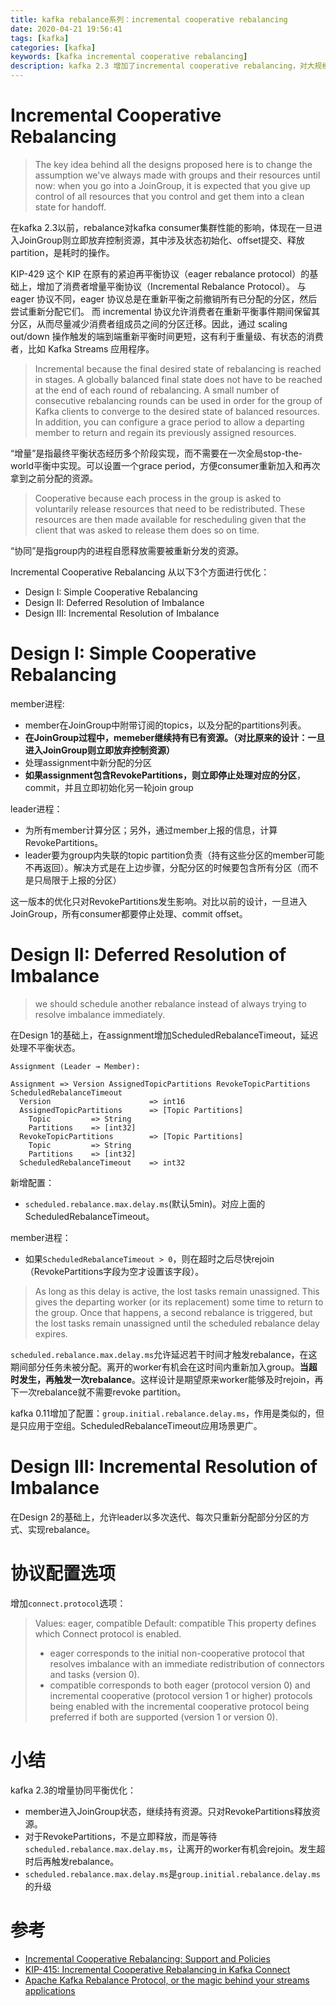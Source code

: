 ```yaml
---
title: kafka rebalance系列：incremental cooperative rebalancing
date: 2020-04-21 19:56:41
tags: [kafka]
categories: [kafka]
keywords: [kafka incremental cooperative rebalancing]
description: kafka 2.3 增加了incremental cooperative rebalancing，对大规模消费者集群的重平衡进行优化。
---
```


# Incremental Cooperative Rebalancing

>The key idea behind all the designs proposed here is to change the assumption we've always made with groups and their resources until now: 
>when you go into a JoinGroup, it is expected that you give up control of all resources that you control and get them into a clean state for handoff. 

在kafka 2.3以前，rebalance对kafka consumer集群性能的影响，体现在一旦进入JoinGroup则立即放弃控制资源，其中涉及状态初始化、offset提交、释放partition，是耗时的操作。
<!-- more -->
KIP-429 这个 KIP 在原有的紧迫再平衡协议（eager rebalance protocol）的基础上，增加了消费者增量平衡协议（Incremental Rebalance Protocol）。
与 eager 协议不同，eager 协议总是在重新平衡之前撤销所有已分配的分区，然后尝试重新分配它们。
而 incremental 协议允许消费者在重新平衡事件期间保留其分区，从而尽量减少消费者组成员之间的分区迁移。因此，通过 scaling out/down 操作触发的端到端重新平衡时间更短，这有利于重量级、有状态的消费者，比如 Kafka Streams 应用程序。


>Incremental because the final desired state of rebalancing is reached in stages. A globally balanced final state does not have to be reached at the end of each round of rebalancing. A small number of consecutive rebalancing rounds can be used in order for the group of Kafka clients to converge to the desired state of balanced resources. In addition, you can configure a grace period to allow a departing member to return and regain its previously assigned resources.

“增量”是指最终平衡状态经历多个阶段实现，而不需要在一次全局stop-the-world平衡中实现。可以设置一个grace period，方便consumer重新加入和再次拿到之前分配的资源。

>Cooperative because each process in the group is asked to voluntarily release resources that need to be redistributed. These resources are then made available for rescheduling given that the client that was asked to release them does so on time.

“协同”是指group内的进程自愿释放需要被重新分发的资源。

Incremental Cooperative Rebalancing 从以下3个方面进行优化：
- Design I: Simple Cooperative Rebalancing
- Design II: Deferred Resolution of Imbalance
- Design III: Incremental Resolution of Imbalance

# Design I: Simple Cooperative Rebalancing

member进程:
- member在JoinGroup中附带订阅的topics，以及分配的partitions列表。
- **在JoinGroup过程中，memeber继续持有已有资源。（对比原来的设计：一旦进入JoinGroup则立即放弃控制资源）**
- 处理assignment中新分配的分区
- **如果assignment包含RevokePartitions，则立即停止处理对应的分区**，commit，并且立即初始化另一轮join group

leader进程：
- 为所有member计算分区；另外，通过member上报的信息，计算RevokePartitions。
- leader要为group内失联的topic partition负责（持有这些分区的member可能不再返回）。解决方式是在上边步骤，分配分区的时候要包含所有分区（而不是只局限于上报的分区）

这一版本的优化只对RevokePartitions发生影响。对比以前的设计，一旦进入JoinGroup，所有consumer都要停止处理、commit offset。

# Design II: Deferred Resolution of Imbalance

>we should schedule another rebalance instead of always trying to resolve imbalance immediately.

在Design 1的基础上，在assignment增加ScheduledRebalanceTimeout，延迟处理不平衡状态。
```
Assignment (Leader → Member):

Assignment => Version AssignedTopicPartitions RevokeTopicPartitions ScheduledRebalanceTimeout
  Version                      => int16
  AssignedTopicPartitions      => [Topic Partitions]
    Topic         => String
    Partitions    => [int32]
  RevokeTopicPartitions        => [Topic Partitions]
    Topic         => String
    Partitions    => [int32]
  ScheduledRebalanceTimeout    => int32
```

新增配置：
- `scheduled.rebalance.max.delay.ms`(默认5min)。对应上面的ScheduledRebalanceTimeout。

member进程：
- 如果`ScheduledRebalanceTimeout > 0`，则在超时之后尽快rejoin（RevokePartitions字段为空才设置该字段）。

>As long as this delay is active, the lost tasks remain unassigned. This gives the departing worker (or its replacement) some time to return to the group. Once that happens, a second rebalance is triggered, but the lost tasks remain unassigned until the scheduled rebalance delay expires.

`scheduled.rebalance.max.delay.ms`允许延迟若干时间才触发rebalance，在这期间部分任务未被分配。离开的worker有机会在这时间内重新加入group。**当超时发生，再触发一次rebalance**。这样设计是期望原来worker能够及时rejoin，再下一次rebalance就不需要revoke partition。

kafka 0.11增加了配置：`group.initial.rebalance.delay.ms`，作用是类似的，但是只应用于空组。ScheduledRebalanceTimeout应用场景更广。

# Design III: Incremental Resolution of Imbalance

在Design 2的基础上，允许leader以多次迭代、每次只重新分配部分分区的方式、实现rebalance。

# 协议配置选项

增加`connect.protocol`选项：
>Values: eager, compatible
>Default: compatible
>This property defines which Connect protocol is enabled.
>- eager corresponds to the initial non-cooperative protocol that resolves imbalance with an immediate redistribution of connectors and tasks (version 0).
>- compatible corresponds to both eager (protocol version 0) and incremental cooperative (protocol version 1 or higher) protocols being enabled with the incremental cooperative protocol being preferred if both are supported (version 1 or version 0).

# 小结

kafka 2.3的增量协同平衡优化：
- member进入JoinGroup状态，继续持有资源。只对RevokePartitions释放资源。
- 对于RevokePartitions，不是立即释放，而是等待`scheduled.rebalance.max.delay.ms`，让离开的worker有机会rejoin。发生超时后再触发rebalance。
- `scheduled.rebalance.max.delay.ms`是`group.initial.rebalance.delay.ms`的升级

# 参考

- [Incremental Cooperative Rebalancing: Support and Policies](https://cwiki.apache.org/confluence/display/KAFKA/Incremental+Cooperative+Rebalancing:+Support+and+Policies)
- [KIP-415: Incremental Cooperative Rebalancing in Kafka Connect](https://cwiki.apache.org/confluence/display/KAFKA/KIP-415%3A+Incremental+Cooperative+Rebalancing+in+Kafka+Connect)
- [Apache Kafka Rebalance Protocol, or the magic behind your streams applications](https://medium.com/streamthoughts/apache-kafka-rebalance-protocol-or-the-magic-behind-your-streams-applications-e94baf68e4f2)

